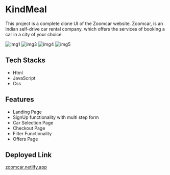 # KindMeal
This project is a complete clone UI of the Zoomcar website. Zoomcar, is an Indian self-drive car rental company. which offers the services of booking a car in a city of your choice.

<img src="https://i.postimg.cc/sXMw0y6g/Screenshot-1018.png" alt="img1">
<img src="https://i.postimg.cc/mDLLWpxq/Screenshot-1012.png" alt="img3">
<img src="https://i.postimg.cc/kXzgRy86/Screenshot-1013.png" alt="img4">
<img src="https://i.postimg.cc/9Mbf45tC/Screenshot-1014.png" alt="img5">


## Tech Stacks
- Html
- JavaScript
- Css

## Features
- Landing Page
- SignUp functionality with multi step form
- Car Selection Page
- Checkout Page
- Filter Functionality
- Offers Page

## Deployed Link
<a href="https://incomparable-marzipan-d38d20.netlify.app/home.html">zoomcar.netlify.app</a>
